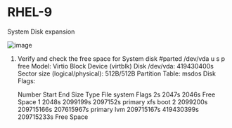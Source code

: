 # RHEL-9
System Disk expansion

![image](https://github.com/blackhairrr/RHEL-9/assets/37354986/2d89aa6d-127b-4659-80ce-9d23eb31343d)

1. Verify and check the free space for System disk
   #parted /dev/vda u s p free
    Model: Virtio Block Device (virtblk)
    Disk /dev/vda: 419430400s
    Sector size (logical/physical): 512B/512B
    Partition Table: msdos
    Disk Flags:
    
    Number  Start       End         Size        Type     File system  Flags
            2s          2047s       2046s                Free Space
     1      2048s       2099199s    2097152s    primary  xfs          boot
     2      2099200s    209715166s  207615967s  primary               lvm
            209715167s  419430399s  209715233s           Free Space
    
